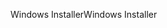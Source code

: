 <span data-ttu-id="f5952-101">Windows Installer</span><span class="sxs-lookup"><span data-stu-id="f5952-101">Windows Installer</span></span>